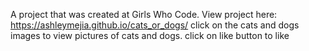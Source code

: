 A project that was created at Girls Who Code.
View project here: https://ashleymejia.github.io/cats_or_dogs/
click on the cats and dogs images to view pictures of cats and dogs.
click on like button to like
